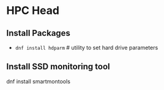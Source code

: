 # HPC Head

## Install Packages
- `dnf install hdparm`	# utility to set hard drive parameters


## Install SSD monitoring tool
dnf install smartmontools